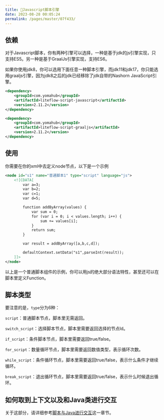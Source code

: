 ```yaml
---
title: 🧀Javascript脚本引擎
date: 2023-08-28 00:05:24
permalink: /pages/master/07f433/
---
```


## 依赖

对于Javascript脚本，你有两种引擎可以选择，一种是基于jdk的js引擎实现，只支持ES5。另一种是基于GraalJs引擎实现，支持ES6。

如果你使用jdk8，你可以选用下面任意一种脚本引擎，而jdk11和jdk17，你只能选用graaljs引擎，因为jdk8之后的jdk已经移除了jdk自带的Nashorn JavaScript引擎。


```xml
<dependency>
    <groupId>com.yomahub</groupId>
    <artifactId>liteflow-script-javascript</artifactId>
    <version>2.11.2</version>
</dependency>
```

```xml
<dependency>
    <groupId>com.yomahub</groupId>
    <artifactId>liteflow-script-graaljs</artifactId>
    <version>2.11.2</version>
</dependency>
```

## 使用

你需要在你的xml中去定义node节点，以下是一个示例

```xml
<node id="s1" name="普通脚本1" type="script" language="js">
    <![CDATA[
        var a=3;
        var b=2;
        var c=1;
        var d=5;

        function addByArray(values) {
            var sum = 0;
            for (var i = 0; i < values.length; i++) {
                sum += values[i];
            }
            return sum;
        }

        var result = addByArray([a,b,c,d]);

        defaultContext.setData("s1",parseInt(result));
    ]]>
</node>
```

以上是一个普通脚本组件的示例，你可以用js的绝大部分语法特性，甚至还可以在脚本里定义Function。

## 脚本类型

要注意的是，`type`分为6种：

`script`：普通脚本节点，脚本里无需返回。

`switch_script`：选择脚本节点，脚本里需要返回选择的节点Id。

`if_script`：条件脚本节点，脚本里需要返回true/false。

`for_script`：数量循环节点，脚本里需要返回数值类型，表示循环次数。

`while_script`：条件循环节点，脚本里需要返回true/false，表示什么条件才继续循环。

`break_script`：退出循环节点，脚本里需要返回true/false，表示什么时候退出循环。

## 如何取到上下文以及和Java类进行交互

关于这部分，请详细参考[脚本与Java进行交互](/pages/master/d861c8/)这一章节。